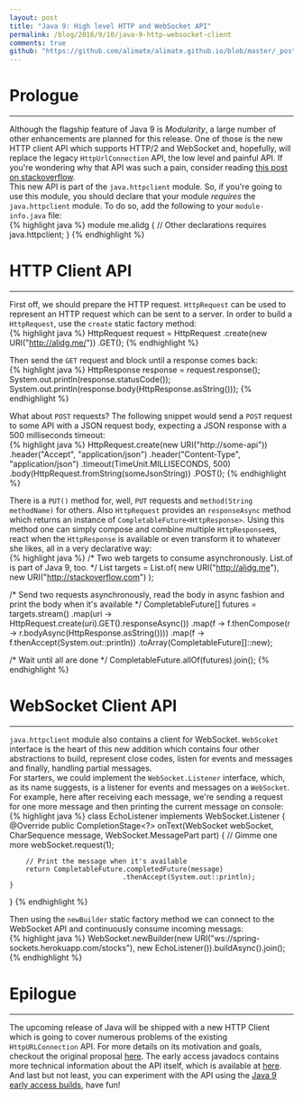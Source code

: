 ```yaml
---
layout: post
title: "Java 9: High level HTTP and WebSocket API"
permalink: /blog/2016/9/10/java-9-http-websocket-client
comments: true
github: "https://github.com/alimate/alimate.github.io/blob/master/_posts/2016-9-10-java-9-http-websocket-client.md"
---
```

# Prologue
---
Although the flagship feature of Java 9 is *Modularity*, a large number of other enhancements are planned for this release. One of those is the new HTTP client API which supports HTTP/2 and WebSocket and, hopefully, will replace the legacy `HttpUrlConnection` API, the low level and
painful API. If you're wondering why that API was such a pain, consider reading [this post on stackoverflow][1].<br>
This new API is part of the `java.httpclient` module. So, if you're going to use this module, you should declare that your module *requires* the `java.httpclient` module. To do so, add the following to your `module-info.java` file:<br>
{% highlight java %}
module me.alidg {
    // Other declarations
    requires java.httpclient;
}
{% endhighlight %}

# HTTP Client API
---

First off, we should prepare the HTTP request. `HttpRequest` can be used to represent an HTTP request which can be sent to a server. In order to build a `HttpRequest`, use the `create` static factory method:<br>
{% highlight java %}
HttpRequest request = HttpRequest
                           .create(new URI("http://alidg.me/"))
                           .GET();
{% endhighlight %}

Then send the `GET` request and block until a response comes back:<br>
{% highlight java %}
HttpResponse response = request.response();
System.out.println(response.statusCode());
System.out.println(response.body(HttpResponse.asString()));
{% endhighlight %}

What about `POST` requests? The following snippet would send a `POST` request to some API with a JSON request body, expecting a JSON response with a 500 milliseconds timeout:<br>
{% highlight java %}
HttpRequest.create(new URI("http://some-api"))
                .header("Accept", "application/json")
                .header("Content-Type", "application/json")
                .timeout(TimeUnit.MILLISECONDS, 500)
                .body(HttpRequest.fromString(someJsonString))
                .POST();
{% endhighlight %}

There is a `PUT()` method for, well, `PUT` requests and `method(String methodName)` for others. Also `HttpRequest` provides an `responseAsync` method which returns an instance of `CompletableFuture<HttpResponse>`. Using this
method one can simply compose and combine multiple `HttpResponse`es, react when the `HttpResponse` is available or
even transform it to whatever she likes, all in a very declarative way:<br>
{% highlight java %}
/*
  Two web targets to consume asynchronously. List.of is part of Java 9, too.
 */
List<URI> targets = List.of(
        new URI("http://alidg.me"),
        new URI("http://stackoverflow.com")
);

/*
  Send two requests asynchronously, read the body in async fashion
  and print the body when it's available
 */
CompletableFuture<?>[] futures = targets.stream()
        .map(uri -> HttpRequest.create(uri).GET().responseAsync())
        .map(f -> f.thenCompose(r -> r.bodyAsync(HttpResponse.asString())))
        .map(f -> f.thenAccept(System.out::println))
        .toArray(CompletableFuture<?>[]::new);

/*
  Wait until all are done
 */
CompletableFuture.allOf(futures).join();
{% endhighlight %}

# WebSocket Client API
---

`java.httpclient` module also contains a client for WebSocket. `WebScoket` interface is the heart of this new
addition which contains four other abstractions to build, represent close codes, listen for events and messages and finally, handling
partial messages.<br>
For starters, we could implement the `WebSocket.Listener` interface, which, as its name suggests, is a listener for events and messages on a `WebSocket`. For example, here after receiving each message, we're sending a request for one more message and then printing the current message on console:<br>
{% highlight java %}
class EchoListener implements WebSocket.Listener {
    @Override
    public CompletionStage<?> onText(WebSocket webSocket,
                                     CharSequence message,
                                     WebSocket.MessagePart part) {
        // Gimme one more
        webSocket.request(1);

        // Print the message when it's available
        return CompletableFuture.completedFuture(message)
                                .thenAccept(System.out::println);
    }
}
{% endhighlight %}

Then using the `newBuilder` static factory method we can connect to the WebSocket API and continuously consume incoming messags: <br>
{% highlight java %}
WebSocket.newBuilder(new URI("ws://spring-sockets.herokuapp.com/stocks"),
                     new EchoListener()).buildAsync().join();
{% endhighlight %}

# Epilogue
---
The upcoming release of Java will be shipped with a new HTTP Client which is going to cover numerous problems of the existing `HttpURLConnection` API. For more details on its motivation and goals, checkout the original proposal [here][2]. The early access
javadocs contains more technical information about the API itself, which is available at [here][3]. And last but not least, you can
experiment with the API using the [Java 9 early access builds][4], have fun!  

[1]: http://stackoverflow.com/a/2793153/1393484
[2]: http://openjdk.java.net/jeps/110
[3]: http://download.java.net/java/jdk9/docs/api/index.html
[4]: https://jdk9.java.net/download/
